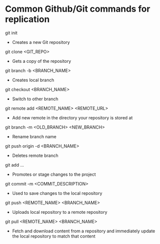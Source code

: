 # Common Github/Git commands for replication

git init
- Creates a new Git repository

git clone <GIT_REPO>
- Gets a copy of the repository

git branch -b <BRANCH_NAME>
- Creates local branch

git checkout <BRANCH_NAME>
- Switch to other branch

git remote add <REMOTE_NAME> <REMOTE_URL>
- Add new remote in the directory your repository is stored at

git branch -m <OLD_BRANCH> <NEW_BRANCH>
- Rename branch name

git push origin -d <BRANCH_NAME>
- Deletes remote branch

git add <FILE1> <FILE2> ...
- Promotes or stage changes to the project

git commit -m <COMMIT_DESCRIPTION>
- Used to save changes to the local repository

git push <REMOTE_NAME> <BRANCH_NAME>
- Uploads local repository to a remote repository

git pull <REMOTE_NAME> <BRANCH_NAME>
- Fetch and download content from a repository and immediately update the local repository to match that content
